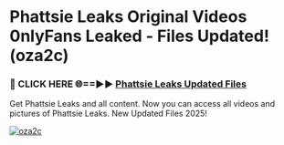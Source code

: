 # Phattsie Leaks Original Videos 0nlyFans Leaked - Files Updated! (oza2c)

<h3>🔴 CLICK HERE 🌐==►► <a href="https://tinyurl.com/brd5kh86" rel="nofollow">Phattsie Leaks Updated Files</a></h3>

Get Phattsie Leaks and all content. Now you can access all videos and pictures of Phattsie Leaks. New Updated Files 2025!

[![oza2c](https://i.imgur.com/K7sEzmb.gif)](https://tinyurl.com/brd5kh86)
